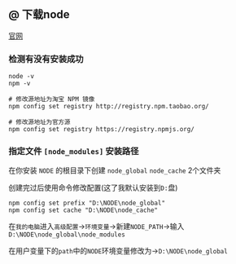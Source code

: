 ## @ 下载node

[官网](https://nodejs.org/zh-cn/download/)


### 检测有没有安装成功

```shell
node -v
npm -v
```

```shell
# 修改源地址为淘宝 NPM 镜像
npm config set registry http://registry.npm.taobao.org/

# 修改源地址为官方源
npm config set registry https://registry.npmjs.org/
```

### 指定文件 `[node_modules]` 安装路径

在你安装 `NODE` 的根目录下创建 `node_global` `node_cache` 2个文件夹

创建完过后使用命令修改配置(这了我默认安装到`D:`盘)
```shell
npm config set prefix "D:\NODE\node_global"
npm config set cache "D:\NODE\node_cache"
```

在`我的电脑`进入`高级配置`->`环境变量`->新建`NODE_PATH`->输入`D:\NODE\node_global\node_modules`

在用户变量下的`path`中的`NODE`环境变量修改为->`D:\NODE\node_global`
